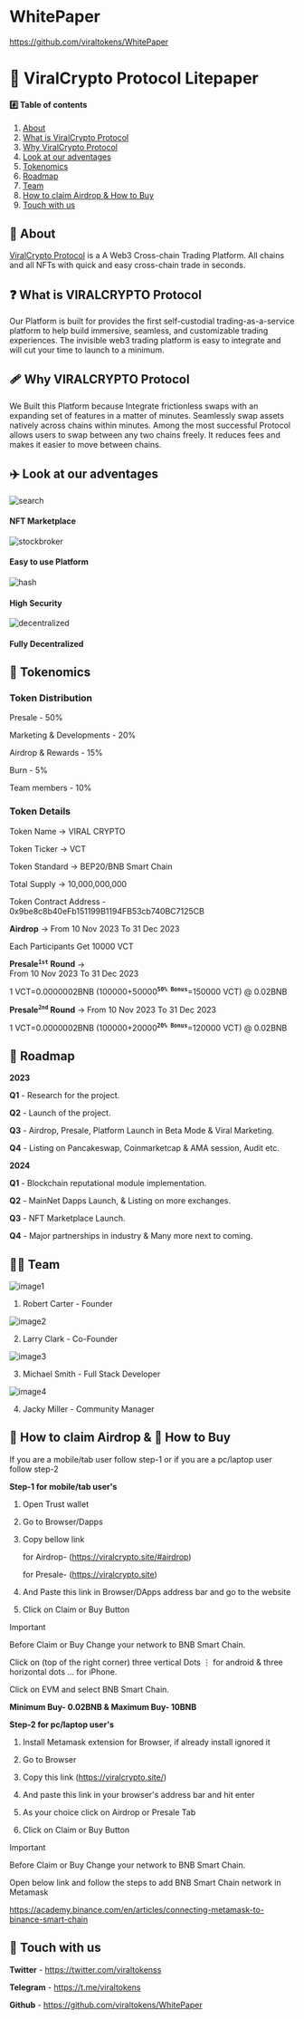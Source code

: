 # WhitePaper
https://github.com/viraltokens/WhitePaper


# 🌴 ViralCrypto Protocol Litepaper


#### #️⃣ Table of contents
1. [About]([Lll](https://github.com/viraltokens/WhitePaper))
2. [What is ViralCrypto Protocol]([](https://github.com/viraltokens/WhitePaper))
3. [Why ViralCrypto Protocol](https://github.com/viraltokens/WhitePaper)
4. [Look at our adventages](https://github.com/viraltokens/WhitePaper)
5. [Tokenomics](https://github.com/viraltokens/WhitePaper)
6. [Roadmap](https://github.com/viraltokens/WhitePaper#-roadmap)
7. [Team](https://github.com/viraltokens/WhitePaper#-team)
8. [How to claim Airdrop & How to Buy](https://github.com/viraltokens/WhitePaper#-how-to-claim-airdrop---how-to-buy)
9. [Touch with us](https://github.com/viraltokens/WhitePaper#-touch-with-us)


## 🌳 About
[ViralCrypto Protocol](https://viralcrypto.site/) is a A Web3 Cross-chain Trading Platform. All chains and all NFTs with quick and easy cross-chain trade in seconds.

## ❓ What is VIRALCRYPTO Protocol
Our Platform is built for provides the first self-custodial trading-as-a-service platform to help build immersive, seamless, and customizable trading experiences. The invisible web3 trading platform is easy to integrate and will cut your time to launch to a minimum.

## 🩹 Why VIRALCRYPTO Protocol
We Built this Platform because Integrate frictionless swaps with an expanding set of features in a matter of minutes.
Seamlessly swap assets natively across chains within minutes.
Among the most successful Protocol allows users to swap between any two chains freely. It reduces fees and makes it easier to move between chains.



## ✈️ Look at our adventages

![search](https://github.com/viraltokens/WhitePaper/assets/141476555/97b07d01-d8e7-4cc2-b2c5-f8f34c8612d4)
#### NFT Marketplace

![stockbroker](https://github.com/viraltokens/WhitePaper/assets/141476555/0fca524a-7e1b-45a6-a96f-e0a78ace409f)

#### Easy to use Platform

![hash](https://github.com/viraltokens/WhitePaper/Whitepaper/assets/141476555/58c8fc71-43c6-4dba-a3be-eca82b69e676)

#### High Security

![decentralized](https://github.com/viraltokens/WhitePaper/Whitepaper/assets/141476555/7898f6c9-e8ca-4a7a-8f91-39919daa6b87)

#### Fully Decentralized


## 🗼 Tokenomics

### Token Distribution


Presale - 50%

Marketing & Developments - 20%

Airdrop & Rewards - 15%

Burn - 5%

Team members - 10%


### Token Details

Token Name -> VIRAL CRYPTO

Token Ticker ->	VCT

Token Standard ->	BEP20/BNB Smart Chain

Total Supply -> 10,000,000,000

Token Contract Address - 0x9be8c8b40eFb151199B1194FB53cb740BC7125CB

**Airdrop** ->	From 10 Nov 2023 To 31 Dec 2023

Each Participants Get 10000 VCT

**Presale<sup>`1st`</sup> Round** ->	
From 10 Nov 2023 To 31 Dec 2023

1 VCT=0.0000002BNB (100000+50000<sup>**`50% Bonus`**</sup>=150000 VCT) @ 0.02BNB

**Presale<sup>`2nd`</sup> Round** ->
From 10 Nov 2023 To 31 Dec 2023

1 VCT=0.0000002BNB (100000+20000<sup>**`20% Bonus`**</sup>=120000 VCT) @ 0.02BNB


## 🚦 Roadmap
**2023**

**Q1** - Research for the project.

**Q2** - Launch of the project.

**Q3** - Airdrop, Presale, Platform Launch in Beta Mode & Viral Marketing.

**Q4** - Listing on Pancakeswap, Coinmarketcap & AMA session, Audit etc.


**2024**

**Q1** - Blockchain reputational module implementation.

**Q2** - MainNet Dapps Launch, & Listing on more exchanges.

**Q3** - NFT Marketplace Launch.

**Q4** -  Major partnerships in industry & Many more next to coming.



## 👨‍🏫 Team

![image1](https://github.com/viraltokens/WhitePaper/Whitepaper/assets/141476555/7cec8aff-5faa-4e4e-aa23-7ed0b30999f0)

1. Robert Carter - Founder
   
![image2](https://github.com/viraltokens/WhitePaper/assets/141476555/6155cdb0-998f-46be-8eab-083f84dca53a)

2. Larry Clark - Co-Founder
   
![image3](https://github.com/viraltokens/WhitePaper/assets/141476555/952c37f8-d154-4ff3-b62c-bb231d9c64d4)

3. Michael Smith - Full Stack Developer
   
![image4](https://github.com/viraltokens/WhitePaper/assets/141476555/b5530891-2444-4573-a148-cac0e6d94963)

4. Jacky Miller - Community Manager


## 🎈 How to claim Airdrop & 🛒 How to Buy

 If you are a mobile/tab user follow step-1 or if you are a pc/laptop user follow step-2
 
 **Step-1 for mobile/tab user's**
 1. Open Trust wallet
 
 2. Go to Browser/Dapps
 
 3. Copy bellow link
 
     for Airdrop- (https://viralcrypto.site/#airdrop)
 
     for Presale- (https://viralcrypto.site)
 
 4. And Paste this link in Browser/DApps address bar and go to the website
 
 5. Click on Claim or Buy Button

> [!IMPORTANT]
> Before Claim or Buy Change your network to BNB Smart Chain.
> 
> Click on (top of the right corner) three vertical Dots ⋮ for android & three horizontal dots ... for iPhone.
> 
> Click on EVM and select BNB Smart Chain.

**Minimum Buy- 0.02BNB & Maximum Buy- 10BNB**


**Step-2 for pc/laptop user's**
1. Install Metamask extension for Browser, if already install ignored it

2. Go to Browser

3. Copy this link (https://viralcrypto.site/)

4. And paste this link in your browser's address bar and hit enter
 
5. As your choice click on Airdrop or Presale Tab
 
6. Click on Claim or Buy Button

> [!IMPORTANT]
> Before Claim or Buy Change your network to BNB Smart Chain.
>
> Open below link and follow the steps to add BNB Smart Chain network in Metamask
>
> https://academy.binance.com/en/articles/connecting-metamask-to-binance-smart-chain

## 🔗 Touch with us

**Twitter** - https://twitter.com/viraltokenss

**Telegram** - https://t.me/viraltokens

**Github** - https://github.com/viraltokens/WhitePaper
